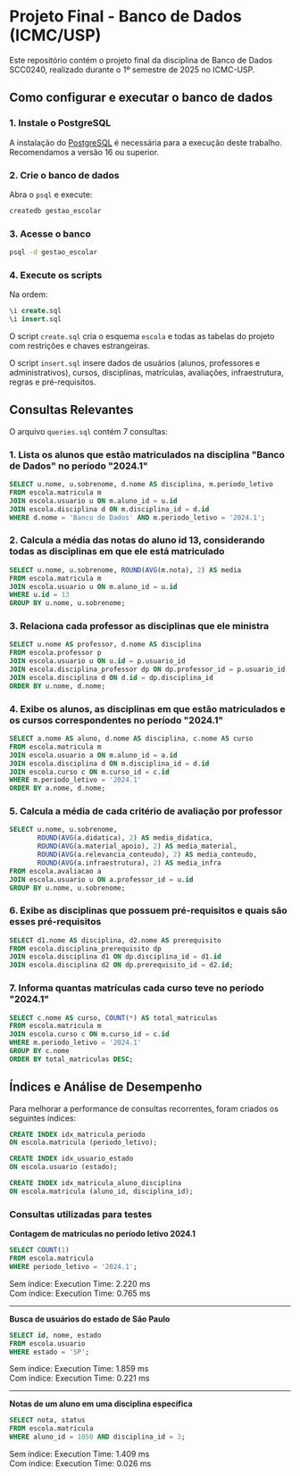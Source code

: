 # Projeto Final - Banco de Dados (ICMC/USP)

Este repositório contém o projeto final da disciplina de Banco de Dados SCC0240, realizado durante o 1º semestre de 2025 no ICMC-USP.

## Como configurar e executar o banco de dados

### 1. Instale o PostgreSQL

A instalação do [PostgreSQL](https://www.postgresql.org/download/) é necessária para a execução deste trabalho. Recomendamos a versão 16 ou superior.

### 2. Crie o banco de dados

Abra o `psql` e execute:

```bash
createdb gestao_escolar
```

### 3. Acesse o banco

```bash
psql -d gestao_escolar
```

### 4. Execute os scripts

Na ordem:

```sql
\i create.sql
\i insert.sql
```

O script `create.sql` cria o esquema `escola` e todas as tabelas do projeto com restrições e chaves estrangeiras.

O script `insert.sql` insere dados de usuários (alunos, professores e administrativos), cursos, disciplinas, matrículas, avaliações, infraestrutura, regras e pré-requisitos.

## Consultas Relevantes

O arquivo `queries.sql` contém 7 consultas:

### 1. Lista os alunos que estão matriculados na disciplina "Banco de Dados" no período "2024.1"

```sql
SELECT u.nome, u.sobrenome, d.nome AS disciplina, m.periodo_letivo
FROM escola.matricula m
JOIN escola.usuario u ON m.aluno_id = u.id
JOIN escola.disciplina d ON m.disciplina_id = d.id
WHERE d.nome = 'Banco de Dados' AND m.periodo_letivo = '2024.1';
```

### 2. Calcula a média das notas do aluno id 13, considerando todas as disciplinas em que ele está matriculado

```sql
SELECT u.nome, u.sobrenome, ROUND(AVG(m.nota), 2) AS media
FROM escola.matricula m
JOIN escola.usuario u ON m.aluno_id = u.id
WHERE u.id = 13
GROUP BY u.nome, u.sobrenome;
```

### 3. Relaciona cada professor as disciplinas que ele ministra

```sql
SELECT u.nome AS professor, d.nome AS disciplina
FROM escola.professor p
JOIN escola.usuario u ON u.id = p.usuario_id
JOIN escola.disciplina_professor dp ON dp.professor_id = p.usuario_id
JOIN escola.disciplina d ON d.id = dp.disciplina_id
ORDER BY u.nome, d.nome;
```

### 4. Exibe os alunos, as disciplinas em que estão matriculados e os cursos correspondentes no período "2024.1"

```sql
SELECT a.nome AS aluno, d.nome AS disciplina, c.nome AS curso
FROM escola.matricula m
JOIN escola.usuario a ON m.aluno_id = a.id
JOIN escola.disciplina d ON m.disciplina_id = d.id
JOIN escola.curso c ON m.curso_id = c.id
WHERE m.periodo_letivo = '2024.1'
ORDER BY a.nome, d.nome;
```

### 5. Calcula a média de cada critério de avaliação por professor

```sql
SELECT u.nome, u.sobrenome,
       ROUND(AVG(a.didatica), 2) AS media_didatica,
       ROUND(AVG(a.material_apoio), 2) AS media_material,
       ROUND(AVG(a.relevancia_conteudo), 2) AS media_conteudo,
       ROUND(AVG(a.infraestrutura), 2) AS media_infra
FROM escola.avaliacao a
JOIN escola.usuario u ON a.professor_id = u.id
GROUP BY u.nome, u.sobrenome;
```

### 6. Exibe as disciplinas que possuem pré-requisitos e quais são esses pré-requisitos

```sql
SELECT d1.nome AS disciplina, d2.nome AS prerequisito
FROM escola.disciplina_prerequisito dp
JOIN escola.disciplina d1 ON dp.disciplina_id = d1.id
JOIN escola.disciplina d2 ON dp.prerequisito_id = d2.id;
```

### 7. Informa quantas matrículas cada curso teve no período "2024.1"

```sql
SELECT c.nome AS curso, COUNT(*) AS total_matriculas
FROM escola.matricula m
JOIN escola.curso c ON m.curso_id = c.id
WHERE m.periodo_letivo = '2024.1'
GROUP BY c.nome
ORDER BY total_matriculas DESC;
```

## Índices e Análise de Desempenho

Para melhorar a performance de consultas recorrentes, foram criados os seguintes índices:

```sql
CREATE INDEX idx_matricula_periodo
ON escola.matricula (periodo_letivo);

CREATE INDEX idx_usuario_estado
ON escola.usuario (estado);

CREATE INDEX idx_matricula_aluno_disciplina
ON escola.matricula (aluno_id, disciplina_id);
```

### Consultas utilizadas para testes

**Contagem de matrículas no período letivo 2024.1**
```sql
SELECT COUNT(1)
FROM escola.matricula
WHERE periodo_letivo = '2024.1';
```
Sem índice: Execution Time: 2.220 ms\
Com índice: Execution Time: 0.765 ms

---

**Busca de usuários do estado de São Paulo**
```sql
SELECT id, nome, estado
FROM escola.usuario
WHERE estado = 'SP';
```
Sem índice: Execution Time: 1.859 ms\
Com índice: Execution Time: 0.221 ms

---

**Notas de um aluno em uma disciplina específica**
```sql
SELECT nota, status
FROM escola.matricula
WHERE aluno_id = 1050 AND disciplina_id = 3;
```
Sem índice: Execution Time: 1.409 ms\
Com índice: Execution Time: 0.026 ms